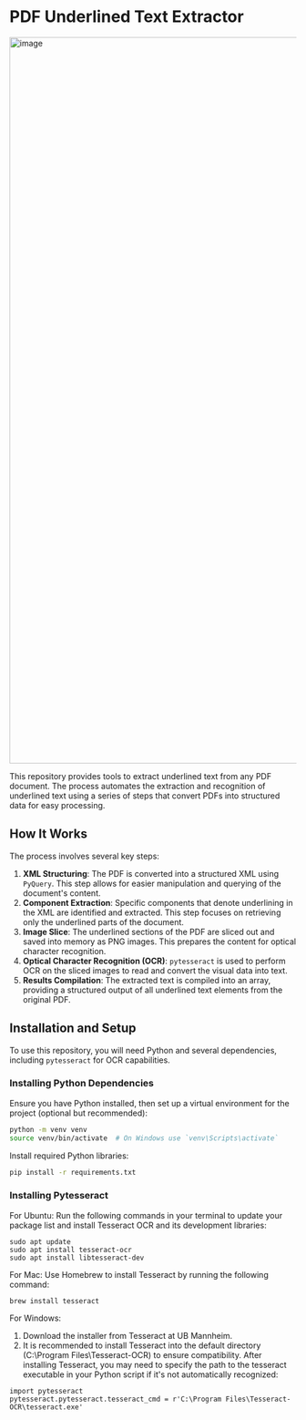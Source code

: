 # PDF Underlined Text Extractor

<img width="1275" alt="image" src="https://github.com/sasha-korovkina/pdfUnderlinedExtractor/assets/127419480/7c148f05-7ca9-490b-9c06-3e0d15231b3a">

This repository provides tools to extract underlined text from any PDF document. The process automates the extraction and recognition of underlined text using a series of steps that convert PDFs into structured data for easy processing.

## How It Works

The process involves several key steps:

1. **XML Structuring**: The PDF is converted into a structured XML using `PyQuery`. This step allows for easier manipulation and querying of the document's content.
2. **Component Extraction**: Specific components that denote underlining in the XML are identified and extracted. This step focuses on retrieving only the underlined parts of the document.
3. **Image Slice**: The underlined sections of the PDF are sliced out and saved into memory as PNG images. This prepares the content for optical character recognition.
4. **Optical Character Recognition (OCR)**: `pytesseract` is used to perform OCR on the sliced images to read and convert the visual data into text.
5. **Results Compilation**: The extracted text is compiled into an array, providing a structured output of all underlined text elements from the original PDF.

## Installation and Setup

To use this repository, you will need Python and several dependencies, including `pytesseract` for OCR capabilities.

### Installing Python Dependencies

Ensure you have Python installed, then set up a virtual environment for the project (optional but recommended):

```bash
python -m venv venv
source venv/bin/activate  # On Windows use `venv\Scripts\activate`
```

Install required Python libraries:
```bash
pip install -r requirements.txt
```

### Installing Pytesseract
For Ubuntu:
Run the following commands in your terminal to update your package list and install Tesseract OCR and its development libraries:
```
sudo apt update
sudo apt install tesseract-ocr
sudo apt install libtesseract-dev
```

For Mac:
Use Homebrew to install Tesseract by running the following command:
```
brew install tesseract
```

For Windows:
1. Download the installer from Tesseract at UB Mannheim.
2. It is recommended to install Tesseract into the default directory (C:\Program Files\Tesseract-OCR) to ensure compatibility.
After installing Tesseract, you may need to specify the path to the tesseract executable in your Python script if it's not automatically recognized:
```
import pytesseract
pytesseract.pytesseract.tesseract_cmd = r'C:\Program Files\Tesseract-OCR\tesseract.exe'
```

